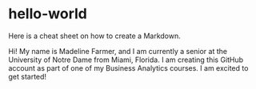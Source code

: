 # hello-world
Here is a cheat sheet on how to create a Markdown.

Hi! My name is Madeline Farmer, and I am currently a senior at the University of Notre Dame from Miami, Florida. I am creating this GitHub account as part of one of my Business Analytics courses.
I am excited to get started!
